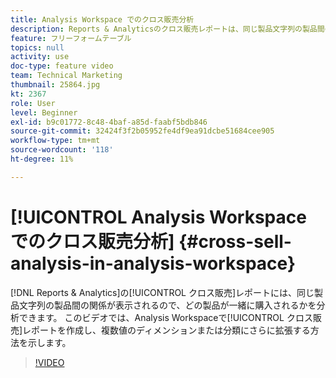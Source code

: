 ```yaml
---
title: Analysis Workspace でのクロス販売分析
description: Reports & Analyticsのクロス販売レポートは、同じ製品文字列の製品間の関係を表示するので、一緒に購入される製品を分析できます。 このビデオでは、Analysis Workspaceでクロス販売レポートを作成し、複数値のディメンションや分類にさらに拡張する方法を示します。
feature: フリーフォームテーブル
topics: null
activity: use
doc-type: feature video
team: Technical Marketing
thumbnail: 25864.jpg
kt: 2367
role: User
level: Beginner
exl-id: b9c01772-8c48-4baf-a85d-faabf5bdb846
source-git-commit: 32424f3f2b05952fe4df9ea91dcbe51684cee905
workflow-type: tm+mt
source-wordcount: '118'
ht-degree: 11%

---
```


# [!UICONTROL Analysis Workspace でのクロス販売分析] {#cross-sell-analysis-in-analysis-workspace}

[!DNL Reports & Analytics]の[!UICONTROL クロス販売]レポートには、同じ製品文字列の製品間の関係が表示されるので、どの製品が一緒に購入されるかを分析できます。 このビデオでは、Analysis Workspaceで[!UICONTROL クロス販売]レポートを作成し、複数値のディメンションまたは分類にさらに拡張する方法を示します。

>[!VIDEO](https://video.tv.adobe.com/v/25864/?quality=12)
